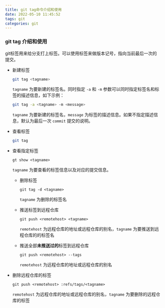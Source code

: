 ```yaml
---
title: git tag命令介绍和使用
date: 2022-05-10 11:45:52
tags: git
categories: git
---
```


### git tag 介绍和使用

git标签用来给分支打上标签。可以使用标签来做版本记号，指向当前最后一次的提交。

* 新建标签

  ```bash
  git tag <tagname>
  ```

  `tagname` 为要新建的标签名。同时指定 `-a` 和 `-m` 参数可以同时指定标签名和标签的描述信息，如下示例：

  ```bash
  git tag -a <tagname> -m <message>
  ```

  `tagname` 为要新建的标签名，`message` 为标签的描述信息。如果不指定描述信息，默认为最后一次 `commit` 提交的说明。

* 查看标签

  ```bash
  git tag
  ```

* 查看指定标签

  ```
  gt show <tagname>
  ```

  `tagname` 为要查看的标签信息以及对应的提交信息。

    * 删除标签

      ```
      git tag -d <tagname>
      ```

      `tagname` 为删除的标签名

    * 推送标签到远程仓库

      ```
      git push <remotehost> <tagname>
      ```

      `remotehost` 为远程仓库的地址或远程仓库的别名，`tagname` 为要推送到远程仓库的的标签名

    * 推送全部**未推送过的**标签到远程仓库

      ```
      git push <remotehost> --tags
      ```

      `remotehost` 为远程仓库的地址或远程仓库的别名

* 删除远程仓库的标签

  ```
  git push <remotehost> :refs/tags/<tagname>
  ```

  `remotehost` 为远程仓库的地址或远程仓库的别名，`tagname` 为要删除的远程仓库的标签

